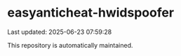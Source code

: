 # easyanticheat-hwidspoofer

Last updated: 2025-06-23 07:59:28

This repository is automatically maintained.
